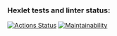 ### Hexlet tests and linter status:
[![Actions Status](https://github.com/vikktorio/frontend-project-44/workflows/hexlet-check/badge.svg)](https://github.com/vikktorio/frontend-project-44/actions)
[![Maintainability](https://api.codeclimate.com/v1/badges/ce2dfbb25cfcf38896ca/maintainability)](https://codeclimate.com/github/vikktorio/frontend-project-44/maintainability)